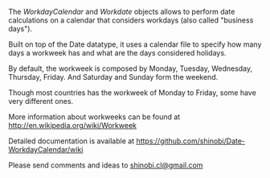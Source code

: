 The _WorkdayCalendar_ and _Workdate_ objects allows to perform date calculations on a calendar 
that considers workdays (also called "business days").

Built on top of the Date datatype, it uses a calendar file to specify how 
many days a workweek has and what are the days considered holidays.

By default, the workweek is composed by Monday, Tuesday, Wednesday, Thursday, Friday. 
And Saturday and Sunday form the weekend. 

Though most countries has the workweek of Monday to Friday, some have very 
different ones.

More information about workweeks can be found at
http://en.wikipedia.org/wiki/Workweek

Detailed documentation is available at https://github.com/shinobi/Date-WorkdayCalendar/wiki

Please send comments and ideas to shinobi.cl@gmail.com 
